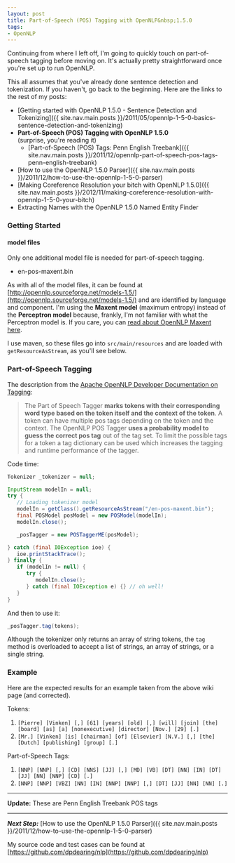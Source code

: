 ```yaml
---
layout: post
title: Part-of-Speech (POS) Tagging with OpenNLP&nbsp;1.5.0
tags:
- OpenNLP
---
```

Continuing from where I left off, I'm going to quickly touch on part-of-speech tagging before moving on.  It's actually pretty straightforward once you're set up to run OpenNLP.  

<!--more-->

This all assumes that you've already done sentence detection and tokenization.  If you haven't, go back to the beginning.  Here are the links to the rest of my posts:

- [Getting started with OpenNLP 1.5.0 - Sentence Detection and Tokenizing]({{ site.nav.main.posts }}/2011/05/opennlp-1-5-0-basics-sentence-detection-and-tokenizing)
- **Part-of-Speech (POS) Tagging with OpenNLP 1.5.0** (surprise, you're reading it)
  - [Part-of-Speech (POS) Tags: Penn English Treebank]({{ site.nav.main.posts }}/2011/12/opennlp-part-of-speech-pos-tags-penn-english-treebank)
- [How to use the OpenNLP 1.5.0 Parser]({{ site.nav.main.posts }}/2011/12/how-to-use-the-opennlp-1-5-0-parser)
- [Making Coreference Resolution your bitch with OpenNLP 1.5.0]({{ site.nav.main.posts }}/2012/11/making-coreference-resolution-with-opennlp-1-5-0-your-bitch)
- Extracting Names with the OpenNLP 1.5.0 Named Entity Finder

### Getting Started

#### model files
Only one additional model file is needed for part-of-speech tagging.

- en-pos-maxent.bin

As with all of the model files, it can be found at [http://opennlp.sourceforge.net/models-1.5/](http://opennlp.sourceforge.net/models-1.5/) and are identified by language and component.  I'm using the **Maxent model** (maximum entropy) instead of the **Perceptron model** because, frankly, I'm not familiar with  what the Perceptron model is.  If you care, you can [read about OpenNLP Maxent here](http://maxent.sourceforge.net/about.html).

I use maven, so these files go into `src/main/resources` and are loaded with `getResourceAsStream`, as you'll see below.

### Part-of-Speech Tagging
The description from the [Apache OpenNLP Developer Documentation on Tagging](https://opennlp.apache.org/docs/1.5.3/manual/opennlp.html#tools.postagger.tagging):
> The Part of Speech Tagger **marks tokens with their corresponding word type based on the token itself and the context of the token**. A token can have multiple pos tags depending on the token and the context. The OpenNLP POS Tagger **uses a probability model to guess the correct pos tag** out of the tag set. To limit the possible tags for a token a tag dictionary can be used which increases the tagging and runtime performance of the tagger.

Code time:
```java
Tokenizer _tokenizer = null;

InputStream modelIn = null;
try {
   // Loading tokenizer model
   modelIn = getClass().getResourceAsStream("/en-pos-maxent.bin");
   final POSModel posModel = new POSModel(modelIn);
   modelIn.close();

   _posTagger = new POSTaggerME(posModel);

} catch (final IOException ioe) {
   ioe.printStackTrace();
} finally {
   if (modelIn != null) {
      try {
         modelIn.close();
      } catch (final IOException e) {} // oh well!
   }
}
```

And then to use it:
```java
_posTagger.tag(tokens);
```
Although the tokenizer only returns an array of string tokens, the `tag` method is overloaded to accept a list of strings, an array of strings, or a single string.

### Example
Here are the expected results for an example taken from the above wiki page (and corrected).

Tokens:
1. `[Pierre] [Vinken] [,] [61] [years] [old] [,] [will] [join] [the] [board] [as] [a] [nonexecutive] [director] [Nov.] [29] [.]`
1. `[Mr.] [Vinken] [is] [chairman] [of] [Elsevier] [N.V.] [,] [the] [Dutch] [publishing] [group] [.]`

Part-of-Speech Tags:
1. `[NNP] [NNP] [,] [CD] [NNS] [JJ] [,] [MD] [VB] [DT] [NN] [IN] [DT] [JJ] [NN] [NNP] [CD] [.]`
1. `[NNP] [NNP] [VBZ] [NN] [IN] [NNP] [NNP] [,] [DT] [JJ] [NN] [NN] [.]`

---

**Update:** These are Penn English Treebank POS tags

---

**_Next Step:_** [How to use the OpenNLP 1.5.0 Parser]({{ site.nav.main.posts }}/2011/12/how-to-use-the-opennlp-1-5-0-parser)

My source code and test cases can be found at [https://github.com/dpdearing/nlp](https://github.com/dpdearing/nlp)

